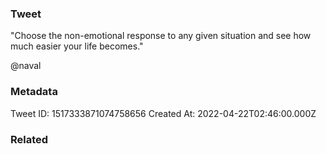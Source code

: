 ### Tweet
"Choose the non-emotional response to any given situation and see how much easier your life becomes."

@naval

### Metadata
Tweet ID: 1517333871074758656
Created At: 2022-04-22T02:46:00.000Z

### Related


